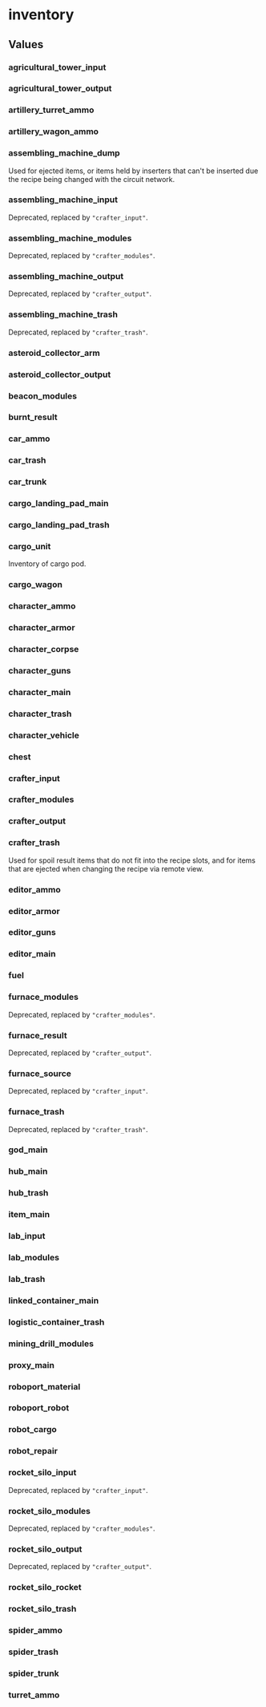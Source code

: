 # inventory

## Values

### agricultural_tower_input

### agricultural_tower_output

### artillery_turret_ammo

### artillery_wagon_ammo

### assembling_machine_dump

Used for ejected items, or items held by inserters that can't be inserted due the recipe being changed with the circuit network.

### assembling_machine_input

Deprecated, replaced by `"crafter_input"`.

### assembling_machine_modules

Deprecated, replaced by `"crafter_modules"`.

### assembling_machine_output

Deprecated, replaced by `"crafter_output"`.

### assembling_machine_trash

Deprecated, replaced by `"crafter_trash"`.

### asteroid_collector_arm

### asteroid_collector_output

### beacon_modules

### burnt_result

### car_ammo

### car_trash

### car_trunk

### cargo_landing_pad_main

### cargo_landing_pad_trash

### cargo_unit

Inventory of cargo pod.

### cargo_wagon

### character_ammo

### character_armor

### character_corpse

### character_guns

### character_main

### character_trash

### character_vehicle

### chest

### crafter_input

### crafter_modules

### crafter_output

### crafter_trash

Used for spoil result items that do not fit into the recipe slots, and for items that are ejected when changing the recipe via remote view.

### editor_ammo

### editor_armor

### editor_guns

### editor_main

### fuel

### furnace_modules

Deprecated, replaced by `"crafter_modules"`.

### furnace_result

Deprecated, replaced by `"crafter_output"`.

### furnace_source

Deprecated, replaced by `"crafter_input"`.

### furnace_trash

Deprecated, replaced by `"crafter_trash"`.

### god_main

### hub_main

### hub_trash

### item_main

### lab_input

### lab_modules

### lab_trash

### linked_container_main

### logistic_container_trash

### mining_drill_modules

### proxy_main

### roboport_material

### roboport_robot

### robot_cargo

### robot_repair

### rocket_silo_input

Deprecated, replaced by `"crafter_input"`.

### rocket_silo_modules

Deprecated, replaced by `"crafter_modules"`.

### rocket_silo_output

Deprecated, replaced by `"crafter_output"`.

### rocket_silo_rocket

### rocket_silo_trash

### spider_ammo

### spider_trash

### spider_trunk

### turret_ammo

